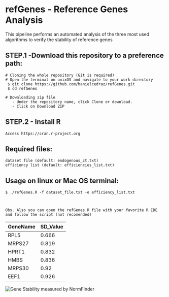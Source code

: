 
 
 # refGenes - Reference Genes Analysis
   This pipeline performs an automated analysis of the three most used algorithms to verify the stability of reference genes
 
## STEP.1 -Download this repository to a preference path:<br>
	# Cloning the whole repository (Git is required)
	# Open the terminal on unixOS and navigate to your work directory
   	 $ git clone https://github.com/hanielcedraz/refGenes.git
   	 $ cd refGenes
	
	# Downloading zip file
	   - Under the repository name, click Clone or download.
	   - Click on Download ZIP
	  
## STEP.2 - Install R<br>
	Access https://cran.r-project.org


  ## Required files:
    dataset file (default: endogenous_ct.txt)
    efficiency list (default: efficiencies_list.txt)

  ## Usage on linux or Mac OS terminal: </br>
    $ ./refGenes.R -f dataset_file.txt -e efficiency_list.txt
    
    
    
    Obs. Also you can open the refGenes.R file with your favorite R IDE and follow the script (not recomended)
    
    
|   GeneName    |   SD_Value    |
|   ---------   |   ---------   |
|   RPL5    |   0.666    |
|   MRPS27  |   0.819    |
|   HPRT1   |   0.832    |
|   HMBS    |   0.836    |
|   MRPS30  |   0.92     |
|   EEF1    |   0.926    |


![Gene Stability measured by NormFinder](https://ibb.co/Fnk2QBB)
